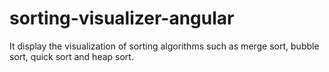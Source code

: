 # sorting-visualizer-angular
It display the visualization  of sorting algorithms such as merge sort, bubble sort, quick sort and heap sort.
